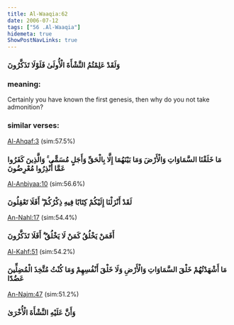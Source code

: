 ```yaml
---
title: Al-Waaqia:62
date: 2006-07-12
tags: ["56 .Al-Waaqia"]
hidemeta: true 
ShowPostNavLinks: true 
---
```

### وَلَقَدْ عَلِمْتُمُ النَّشْأَةَ الْأُولَىٰ فَلَوْلَا تَذَكَّرُونَ
### meaning: 
Certainly you have known the first genesis, then why do you not take admonition?
### similar verses: 

[Al-Ahqaf:3](/46/3) (sim:57.5%)

### مَا خَلَقْنَا السَّمَاوَاتِ وَالْأَرْضَ وَمَا بَيْنَهُمَا إِلَّا بِالْحَقِّ وَأَجَلٍ مُسَمًّى ۚ وَالَّذِينَ كَفَرُوا عَمَّا أُنْذِرُوا مُعْرِضُونَ

[Al-Anbiyaa:10](/21/10) (sim:56.6%)

### لَقَدْ أَنْزَلْنَا إِلَيْكُمْ كِتَابًا فِيهِ ذِكْرُكُمْ ۖ أَفَلَا تَعْقِلُونَ

[An-Nahl:17](/16/17) (sim:54.4%)

### أَفَمَنْ يَخْلُقُ كَمَنْ لَا يَخْلُقُ ۗ أَفَلَا تَذَكَّرُونَ

[Al-Kahf:51](/18/51) (sim:54.2%)

### مَا أَشْهَدْتُهُمْ خَلْقَ السَّمَاوَاتِ وَالْأَرْضِ وَلَا خَلْقَ أَنْفُسِهِمْ وَمَا كُنْتُ مُتَّخِذَ الْمُضِلِّينَ عَضُدًا

[An-Najm:47](/53/47) (sim:51.2%)

### وَأَنَّ عَلَيْهِ النَّشْأَةَ الْأُخْرَىٰ
